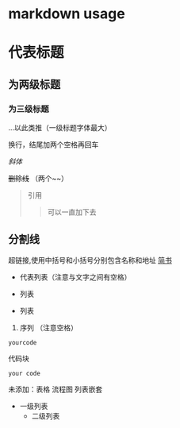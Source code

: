 # markdown usage
# 代表标题
## 为两级标题
### 为三级标题
...以此类推（一级标题字体最大）

换行，结尾加两个空格再回车  

*斜体*

~~删除线~~ （两个\~~）

>引用
>> 可以一直加下去

分割线
---

超链接[](),使用中括号和小括号分别包含名称和地址
[简书](http://jianshu.com)     

- 代表列表（注意与文字之间有空格）
+ 列表
* 列表

1. 序列 （注意空格）

`yourcode`

代码块  
```  
your code  
```   

未添加：表格 流程图 列表嵌套
* 一级列表   
   * 二级列表
